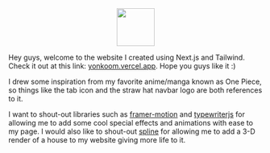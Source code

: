 <div align="center">
  <img src="https://i.pinimg.com/originals/90/a7/f6/90a7f67864acea71fb5ffed6aa6298cb.jpg" width="75" />
 </div>
 
Hey guys, welcome to the website I created using Next.js and Tailwind. Check it out at this link: [yonkoom.vercel.app](https://yonkoom.vercel.app/). Hope you guys like it :)


I drew some inspiration from my favorite anime/manga known as One Piece, so things like the tab icon and the straw hat navbar logo are both references to it.
 
I want to shout-out libraries such as [framer-motion](https://www.framer.com/motion/) and [typewriterjs](https://github.com/tameemsafi/typewriterjs) for allowing me to add some cool special effects and animations with ease to my page. I would also like to shout-out [spline](https://spline.design/) for allowing me to add a 3-D render of a house to my website giving more life to it.


